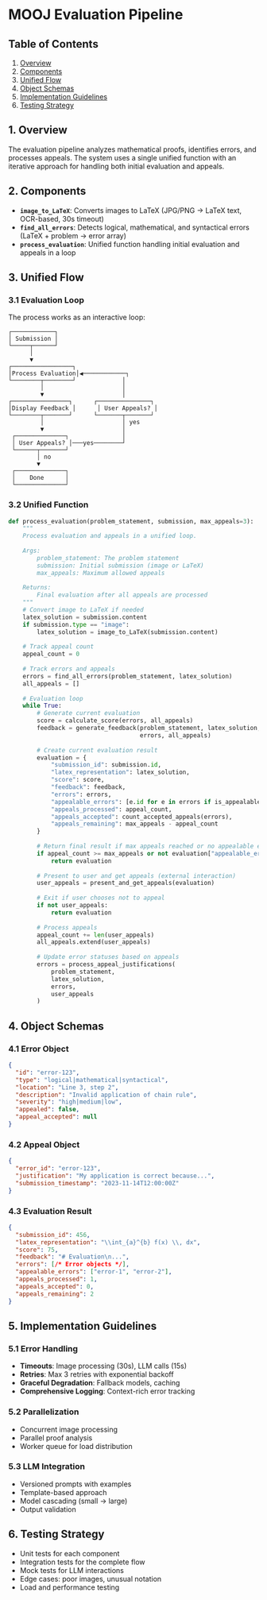 # MOOJ Evaluation Pipeline

## Table of Contents

1. [Overview](#1-overview)
2. [Components](#2-components)
3. [Unified Flow](#3-unified-flow)
4. [Object Schemas](#4-object-schemas)
5. [Implementation Guidelines](#5-implementation-guidelines)
6. [Testing Strategy](#6-testing-strategy)

## 1. Overview

The evaluation pipeline analyzes mathematical proofs, identifies errors, and processes appeals. The system uses a single unified function with an iterative approach for handling both initial evaluation and appeals.

## 2. Components

- **`image_to_LaTeX`**: Converts images to LaTeX (JPG/PNG → LaTeX text, OCR-based, 30s timeout)
- **`find_all_errors`**: Detects logical, mathematical, and syntactical errors (LaTeX + problem → error array)
- **`process_evaluation`**: Unified function handling initial evaluation and appeals in a loop

## 3. Unified Flow

### 3.1 Evaluation Loop

The process works as an interactive loop:

```
┌────────────┐
│ Submission │
└─────┬──────┘
      │
      ▼
┌─────────────────┐
│Process Evaluation│◀────────────┐
└────────┬────────┘             │
         │                      │
         ▼                      │
┌────────────────┐      ┌───────────────┐
│Display Feedback │      │ User Appeals? │
└────────┬───────┘      └───────┬───────┘
         │                      │ yes
         ▼                      │
 ┌──────────────┐               │
 │ User Appeals? │───yes────────┘
 └──────┬───────┘
        │ no
        ▼
 ┌──────────────┐
 │    Done      │
 └──────────────┘
```

### 3.2 Unified Function

```python
def process_evaluation(problem_statement, submission, max_appeals=3):
    """
    Process evaluation and appeals in a unified loop.
    
    Args:
        problem_statement: The problem statement
        submission: Initial submission (image or LaTeX)
        max_appeals: Maximum allowed appeals
        
    Returns:
        Final evaluation after all appeals are processed
    """
    # Convert image to LaTeX if needed
    latex_solution = submission.content
    if submission.type == "image":
        latex_solution = image_to_LaTeX(submission.content)
    
    # Track appeal count
    appeal_count = 0
    
    # Track errors and appeals
    errors = find_all_errors(problem_statement, latex_solution)
    all_appeals = []
    
    # Evaluation loop
    while True:
        # Generate current evaluation
        score = calculate_score(errors, all_appeals)
        feedback = generate_feedback(problem_statement, latex_solution, 
                                     errors, all_appeals)
        
        # Create current evaluation result
        evaluation = {
            "submission_id": submission.id,
            "latex_representation": latex_solution,
            "score": score,
            "feedback": feedback,
            "errors": errors,
            "appealable_errors": [e.id for e in errors if is_appealable(e)],
            "appeals_processed": appeal_count,
            "appeals_accepted": count_accepted_appeals(errors),
            "appeals_remaining": max_appeals - appeal_count
        }
        
        # Return final result if max appeals reached or no appealable errors
        if appeal_count >= max_appeals or not evaluation["appealable_errors"]:
            return evaluation
        
        # Present to user and get appeals (external interaction)
        user_appeals = present_and_get_appeals(evaluation)
        
        # Exit if user chooses not to appeal
        if not user_appeals:
            return evaluation
            
        # Process appeals
        appeal_count += len(user_appeals)
        all_appeals.extend(user_appeals)
        
        # Update error statuses based on appeals
        errors = process_appeal_justifications(
            problem_statement,
            latex_solution,
            errors,
            user_appeals
        )
```

## 4. Object Schemas

### 4.1 Error Object

```json
{
  "id": "error-123",
  "type": "logical|mathematical|syntactical",
  "location": "Line 3, step 2",
  "description": "Invalid application of chain rule",
  "severity": "high|medium|low",
  "appealed": false,
  "appeal_accepted": null
}
```

### 4.2 Appeal Object

```json
{
  "error_id": "error-123",
  "justification": "My application is correct because...",
  "submission_timestamp": "2023-11-14T12:00:00Z"
}
```

### 4.3 Evaluation Result

```json
{
  "submission_id": 456,
  "latex_representation": "\\int_{a}^{b} f(x) \\, dx",
  "score": 75,
  "feedback": "# Evaluation\n...",
  "errors": [/* Error objects */],
  "appealable_errors": ["error-1", "error-2"],
  "appeals_processed": 1,
  "appeals_accepted": 0,
  "appeals_remaining": 2
}
```

## 5. Implementation Guidelines

### 5.1 Error Handling

- **Timeouts**: Image processing (30s), LLM calls (15s)
- **Retries**: Max 3 retries with exponential backoff
- **Graceful Degradation**: Fallback models, caching
- **Comprehensive Logging**: Context-rich error tracking

### 5.2 Parallelization

- Concurrent image processing
- Parallel proof analysis
- Worker queue for load distribution

### 5.3 LLM Integration

- Versioned prompts with examples
- Template-based approach
- Model cascading (small → large)
- Output validation

## 6. Testing Strategy

- Unit tests for each component
- Integration tests for the complete flow
- Mock tests for LLM interactions
- Edge cases: poor images, unusual notation
- Load and performance testing 